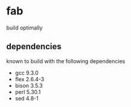 fab
===

build optimally

## dependencies

known to build with the following dependencies

* gcc 9.3.0
* flex 2.6.4-3
* bison 3.5.3
* perl 5.30.1
* sed 4.8-1
